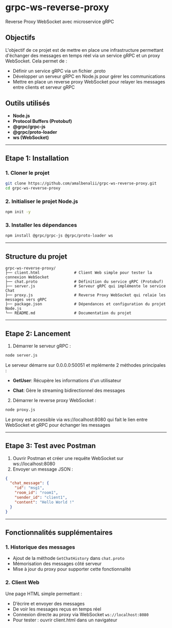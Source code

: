 # grpc-ws-reverse-proxy
Reverse Proxy WebSocket avec microservice gRPC

##  Objectifs
L'objectif de ce projet est de mettre en place une infrastructure permettant d'échanger des messages en temps réel via un service gRPC et un proxy WebSocket. Cela permet de :
-  Définir un service gRPC via un fichier .proto
-  Développer un serveur gRPC en Node.js pour gérer les communications
-  Mettre en place un reverse proxy WebSocket pour relayer les messages entre clients et serveur gRPC

## Outils utilisés
- **Node.js**
- **Protocol Buffers (Protobuf)**
- **@grpc/grpc-js**
- **@grpc/proto-loader**
- **ws (WebSocket)**

---

## Etape 1: Installation

### 1. Cloner le projet
```bash
git clone https://github.com/amalbenalii/grpc-ws-reverse-proxy.git
cd grpc-ws-reverse-proxy
```

###  2. Initialiser le projet Node.js
```bash
npm init -y

```

###  3. Installer les dépendances
```bash
npm install @grpc/grpc-js @grpc/proto-loader ws

```
---
##  Structure du projet
```
grpc-ws-reverse-proxy/
├── client.html               # Client Web simple pour tester la connexion WebSocket
├── chat.proto                # Définition du service gRPC (Protobuf)
├── server.js                 # Serveur gRPC qui implémente le service Chat
├── proxy.js                  # Reverse Proxy WebSocket qui relaie les messages vers gRPC
├── package.json              # Dépendances et configuration du projet Node.js
└── README.md                 # Documentation du projet

```
---
##  Etape 2: Lancement

1. Démarrer le serveur gRPC :
```bash
node server.js
```
Le serveur démarre sur 0.0.0.0:50051 et mplémente 2 méthodes principales :

- **GetUser**: Récupère les informations d'un utilisateur

- **Chat**: Gère le streaming bidirectionnel des messages


2. Démarrer le reverse proxy WebSocket :
```bash
node proxy.js
```
Le proxy est accessible via ws://localhost:8080 qui fait le lien entre WebSocket et gRPC pour échanger les messages

---

##  Etape 3: Test avec Postman

1. Ouvrir Postman et créer une requête WebSocket sur ws://localhost:8080
2. Envoyer un message JSON :
```json
{
  "chat_message": {
    "id": "msg1",
    "room_id": "room1",
    "sender_id": "client1",
    "content": "Hello World !"
  }
}
```

---

## Fonctionnalités supplémentaires

### 1. Historique des messages
- Ajout de la méthode `GetChatHistory` dans `chat.proto`
- Mémorisation des messages côté serveur
- Mise à jour du proxy pour supporter cette fonctionnalité

### 2. Client Web 
Une page HTML simple permettant :
- D’écrire et envoyer des messages
- De voir les messages reçus en temps réel
- Connexion directe au proxy via WebSocket `ws://localhost:8080`
- Pour tester : ouvrir client.html dans un navigateur

